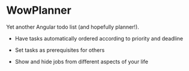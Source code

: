 WowPlanner
==========
Yet another Angular todo list (and hopefully planner!).

* Have tasks automatically ordered according to priority and deadline

* Set tasks as prerequisites for others

* Show and hide jobs from different aspects of your life